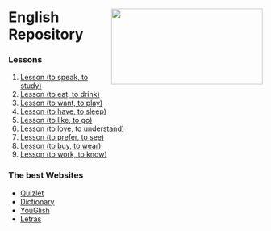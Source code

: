 <div  style="display: inline_block">
    <img align="right" src="https://media.tenor.com/jvDz4HfYJhEAAAAi/london-uk.gif" width="300px" height="150px"/>
    <h1>English Repository</h1>
</div>

### Lessons
1. [Lesson (to speak, to study)](Lessons/1-Lesson/README.md)
2. [Lesson (to eat, to drink)](Lessons/2-Lesson/README.md)
3. [Lesson (to want, to play)](Lessons/3-Lesson/README.md)
4. [Lesson (to have, to sleep)](Lessons/4-Lesson/README.md)
5. [Lesson (to like, to go)](Lessons/5-Lesson/README.md)
6. [Lesson (to love, to understand)](Lessons/6-Lesson/README.md)
7. [Lesson (to prefer, to see)](Lessons/7-Lesson/README.md)
8. [Lesson (to buy, to wear)](Lessons/8-Lesson/README.md)
9. [Lesson (to work, to know)](Lessons/9-Lesson/README.md)


### The best Websites

<ul>
    <li><a href="https://quizlet.com/class/26476714/" target="_blank">Quizlet</a></li>
    <li><a href="https://www.oxfordlearnersdictionaries.com/" target="_blank">Dictionary</a></li>
    <li><a href="https://pt.youglish.com/" target="_blank">YouGlish</a></li>
    <li><a href="https://www.letras.mus.br/">Letras</a></li>
</ul>
